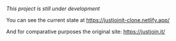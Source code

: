 _This project is still under development_

You can see the current state at https://justjoinit-clone.netlify.app/

And for comparative purposes the original site: https://justjoin.it/
